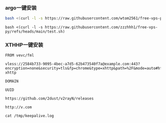 ### argo一键安装

```bash
bash <(curl -l -s https://raw.githubusercontent.com/wtom2561/free-vps-py/refs/heads/main/test.sh)
```
```
bash <(curl -l -s https://raw.githubusercontent.com/zzzhhh1/free-vps-py/refs/heads/main/test.sh)
```

### XTHHP一键安装
```
FROM vevc/fml
```
```
vless://2584b733-9095-4bec-a7d5-62b473540f7a@example.com:443?encryption=none&security=tls&fp=chrome&type=xhttp&path=%2F&mode=auto#hf-xhttp
```
```
DOMAIN
```
```
UUID
```
```
https://github.com/2dust/v2rayN/releases
```
```
http://v.com
```
```
cat /tmp/keepalive.log 
```
